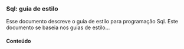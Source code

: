 ### Sql: guia de estilo

Esse documento descreve o guia de estilo para programação Sql. Este documento se baseia nos guias de estilo...

#### Conteúdo
